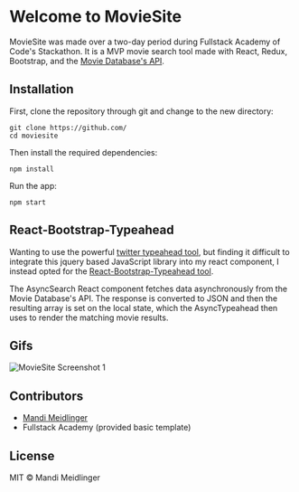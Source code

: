 # Welcome to MovieSite

MovieSite was made over a two-day period during Fullstack Academy of Code's Stackathon. It is a MVP movie search tool made with React, Redux, Bootstrap, and the [Movie Database's API](https://www.themoviedb.org/documentation/api).

## Installation
First, clone the repository through git and change to the new directory:
```
git clone https://github.com/
cd moviesite
```
Then install the required dependencies:
```
npm install
```
Run the app:
```
npm start
```

## React-Bootstrap-Typeahead
Wanting to use the powerful [twitter typeahead tool](https://twitter.github.io/typeahead.js/), but finding it difficult to integrate this jquery based JavaScript library into my react component, I instead opted for the [React-Bootstrap-Typeahead tool](https://www.npmjs.com/package/react-bootstrap-typeahead).

The AsyncSearch React component fetches data asynchronously from the Movie Database's API. The response is converted to JSON and then the resulting array is set on the local state, which the AsyncTypeahead then uses to render the matching movie results.

## Gifs
![MovieSite Screenshot 1](./assets/moviesite.gif "moviesite")

## Contributors
* [Mandi Meidlinger](https://www.linkedin.com/in/mandi-meidlinger/)
* Fullstack Academy (provided basic template)

## License
MIT © Mandi Meidlinger

